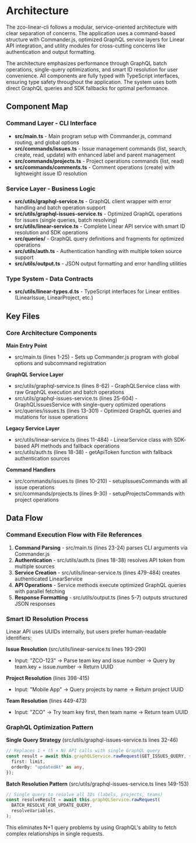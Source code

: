 <!-- Generated: 2025-01-09T12:34:56+00:00 -->

# Architecture

The zco-linear-cli follows a modular, service-oriented architecture with clear
separation of concerns. The application uses a command-based structure with
Commander.js, optimized GraphQL service layers for Linear API integration, and
utility modules for cross-cutting concerns like authentication and output
formatting.

The architecture emphasizes performance through GraphQL batch operations,
single-query optimizations, and smart ID resolution for user convenience. All
components are fully typed with TypeScript interfaces, ensuring type safety
throughout the application. The system uses both direct GraphQL queries and SDK
fallbacks for optimal performance.

## Component Map

### Command Layer - CLI Interface

- **src/main.ts** - Main program setup with Commander.js, command routing, and
  global options
- **src/commands/issues.ts** - Issue management commands (list, search, create,
  read, update) with enhanced label and parent management
- **src/commands/projects.ts** - Project operations commands (list, read)
- **src/commands/comments.ts** - Comment operations (create) with lightweight
  issue ID resolution

### Service Layer - Business Logic

- **src/utils/graphql-service.ts** - GraphQL client wrapper with error handling
  and batch operation support
- **src/utils/graphql-issues-service.ts** - Optimized GraphQL operations for
  issues (single queries, batch resolving)
- **src/utils/linear-service.ts** - Complete Linear API service with smart ID
  resolution and SDK operations
- **src/queries/** - GraphQL query definitions and fragments for optimized
  operations
- **src/utils/auth.ts** - Authentication handling with multiple token source
  support
- **src/utils/output.ts** - JSON output formatting and error handling utilities

### Type System - Data Contracts

- **src/utils/linear-types.d.ts** - TypeScript interfaces for Linear entities
  (LinearIssue, LinearProject, etc.)

## Key Files

### Core Architecture Components

**Main Entry Point**

- src/main.ts (lines 1-25) - Sets up Commander.js program with global options
  and subcommand registration

**GraphQL Service Layer**

- src/utils/graphql-service.ts (lines 8-62) - GraphQLService class with raw
  GraphQL execution and batch operations
- src/utils/graphql-issues-service.ts (lines 25-604) - GraphQLIssuesService with
  single-query optimized operations
- src/queries/issues.ts (lines 13-301) - Optimized GraphQL queries and mutations
  for issue operations

**Legacy Service Layer**

- src/utils/linear-service.ts (lines 11-484) - LinearService class with SDK-
  based API methods and fallback operations
- src/utils/auth.ts (lines 18-38) - getApiToken function with fallback
  authentication sources

**Command Handlers**

- src/commands/issues.ts (lines 10-210) - setupIssuesCommands with all issue
  operations
- src/commands/projects.ts (lines 9-30) - setupProjectsCommands with project
  operations

## Data Flow

### Command Execution Flow with File References

1. **Command Parsing** - src/main.ts (lines 23-24) parses CLI arguments via
   Commander.js
2. **Authentication** - src/utils/auth.ts (lines 18-38) resolves API token from
   multiple sources
3. **Service Creation** - src/utils/linear-service.ts (lines 479-484) creates
   authenticated LinearService
4. **API Operations** - Service methods execute optimized GraphQL queries with
   parallel fetching
5. **Response Formatting** - src/utils/output.ts (lines 5-7) outputs structured
   JSON responses

### Smart ID Resolution Process

Linear API uses UUIDs internally, but users prefer human-readable identifiers:

**Issue Resolution** (src/utils/linear-service.ts lines 193-290)

- Input: "ZCO-123" → Parse team key and issue number → Query by team.key +
  issue.number → Return UUID

**Project Resolution** (lines 398-415)

- Input: "Mobile App" → Query projects by name → Return project UUID

**Team Resolution** (lines 449-473)

- Input: "ZCO" → Try team key first, then team name → Return team UUID

### GraphQL Optimization Pattern

**Single Query Strategy** (src/utils/graphql-issues-service.ts lines 32-46)

```typescript
// Replaces 1 + (5 × N) API calls with single GraphQL query
const result = await this.graphQLService.rawRequest(GET_ISSUES_QUERY, {
  first: limit,
  orderBy: "updatedAt" as any,
});
```

**Batch Resolution Pattern** (src/utils/graphql-issues-service.ts lines 149-153)

```typescript
// Single query to resolve all IDs (labels, projects, teams)
const resolveResult = await this.graphQLService.rawRequest(
  BATCH_RESOLVE_FOR_UPDATE_QUERY,
  resolveVariables,
);
```

This eliminates N+1 query problems by using GraphQL's ability to fetch complex
relationships in single requests.
